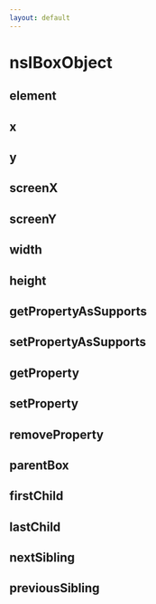 ```yaml
---
layout: default
---
```


# nsIBoxObject #

## element ##

## x ##

## y ##

## screenX ##

## screenY ##

## width ##

## height ##

## getPropertyAsSupports ##

## setPropertyAsSupports ##

## getProperty ##

## setProperty ##

## removeProperty ##

## parentBox ##

## firstChild ##

## lastChild ##

## nextSibling ##

## previousSibling ##
